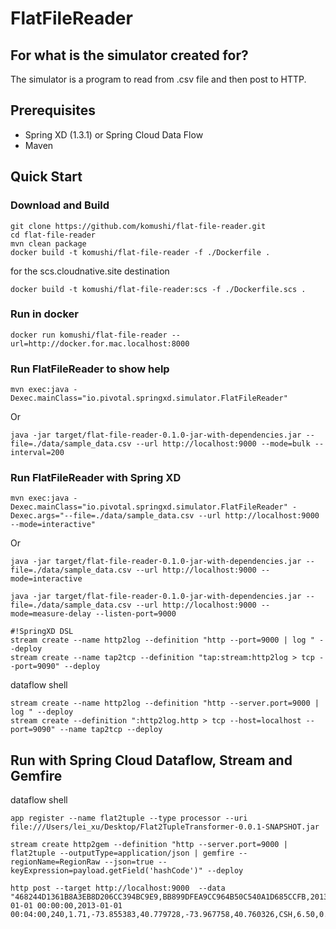# FlatFileReader
## For what is the simulator created for?
The simulator is a program to read from .csv file and then post to HTTP.

## Prerequisites

* Spring XD (1.3.1) or Spring Cloud Data Flow
* Maven

## Quick Start

### Download and Build

```
git clone https://github.com/komushi/flat-file-reader.git
cd flat-file-reader
mvn clean package
docker build -t komushi/flat-file-reader -f ./Dockerfile .
```

for the scs.cloudnative.site destination
```
docker build -t komushi/flat-file-reader:scs -f ./Dockerfile.scs . 
```

### Run in docker

```
docker run komushi/flat-file-reader --url=http://docker.for.mac.localhost:8000
```

### Run FlatFileReader to show help

```
mvn exec:java -Dexec.mainClass="io.pivotal.springxd.simulator.FlatFileReader"
```

Or

```
java -jar target/flat-file-reader-0.1.0-jar-with-dependencies.jar --file=./data/sample_data.csv --url http://localhost:9000 --mode=bulk --interval=200
```

### Run FlatFileReader with Spring XD #

```
mvn exec:java -Dexec.mainClass="io.pivotal.springxd.simulator.FlatFileReader" -Dexec.args="--file=./data/sample_data.csv --url http://localhost:9000 --mode=interactive"
```

Or

```
java -jar target/flat-file-reader-0.1.0-jar-with-dependencies.jar --file=./data/sample_data.csv --url http://localhost:9000 --mode=interactive

```

```
java -jar target/flat-file-reader-0.1.0-jar-with-dependencies.jar --file=./data/sample_data.csv --url http://localhost:9000 --mode=measure-delay --listen-port=9000

```

```
#!SpringXD DSL
stream create --name http2log --definition "http --port=9000 | log " --deploy
stream create --name tap2tcp --definition "tap:stream:http2log > tcp --port=9090" --deploy

```

dataflow shell
```
stream create --name http2log --definition "http --server.port=9000 | log " --deploy
stream create --definition ":http2log.http > tcp --host=localhost --port=9090" --name tap2tcp --deploy
```

## Run with Spring Cloud Dataflow, Stream and Gemfire
dataflow shell
```
app register --name flat2tuple --type processor --uri file:///Users/lei_xu/Desktop/Flat2TupleTransformer-0.0.1-SNAPSHOT.jar

stream create http2gem --definition "http --server.port=9000 | flat2tuple --outputType=application/json | gemfire --regionName=RegionRaw --json=true --keyExpression=payload.getField('hashCode')" --deploy

http post --target http://localhost:9000  --data "468244D1361B8A3EB8D206CC394BC9E9,BB899DFEA9CC964B50C540A1D685CCFB,2013-01-01 00:00:00,2013-01-01 00:04:00,240,1.71,-73.855383,40.779728,-73.967758,40.760326,CSH,6.50,0.50,0.50,0.00,0.00,7.50"
```
